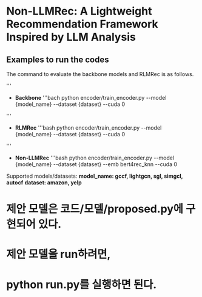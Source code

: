 # Non-LLMRec: A Lightweight Recommendation Framework Inspired by LLM Analysis

## Examples to run the codes

The command to evaluate the backbone models and RLMRec is as follows.

'''
- **Backbone**
  '''bach
  python encoder/train_encoder.py --model {model_name} --dataset {dataset} --cuda 0

'''
- **RLMRec**
  '''bash
  python encoder/train_encoder.py --model {model_name} --dataset {dataset} --cuda 0

'''
- **Non-LLMRec**
  '''bash
  python encoder/train_encoder.py --model {model_name} --dataset {dataset} --emb bert4rec_knn --cuda 0

Supported models/datasets:
**model_name: gccf, lightgcn, sgl, simgcl, autocf**
**dataset: amazon, yelp**

# 제안 모델은 코드/모델/proposed.py에 구현되어 있다.

# 제안 모델을 run하려면,
# python run.py를 실행하면 된다. 
